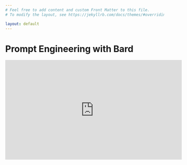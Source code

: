 ```yaml
---
# Feel free to add content and custom Front Matter to this file.
# To modify the layout, see https://jekyllrb.com/docs/themes/#overriding-theme-defaults

layout: default
---
```

# Prompt Engineering with Bard

<iframe width="560" height="315" src="https://www.youtube.com/embed/g2pDpaW5b3U?si=tODxJED-rkskXVR5" title="YouTube video player" frameborder="0" allow="accelerometer; autoplay; clipboard-write; encrypted-media; gyroscope; picture-in-picture; web-share" allowfullscreen></iframe>
